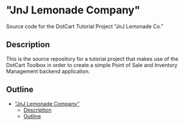 # "JnJ Lemonade Company"

Source code for the DotCart Tutorial Project "JnJ Lemonade Co."

## Description


This is the source repository for a tutorial project that makes use of the DotCart Toolbox 
in order to create a simple Point of Sale and Inventory Management backend application.

## Outline
- ["JnJ Lemonade Company"](#jnj-lemonade-company)
  - [Description](#description)
  - [Outline](#outline)
